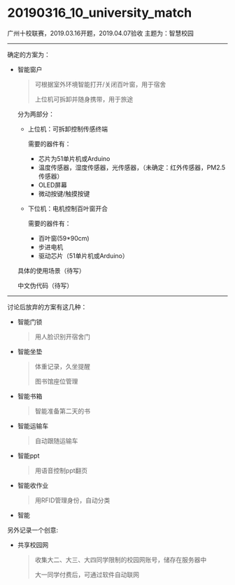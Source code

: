 # 20190316_10_university_match
广州十校联赛，2019.03.16开题，2019.04.07验收
主题为：智慧校园



---

确定的方案为：

* 智能窗户

  > 可根据室外环境智能打开/关闭百叶窗，用于宿舍
  >
  > 上位机可拆卸并随身携带，用于旅途

  分为两部分：

  * 上位机：可拆卸控制传感终端

    需要的器件有：

    * 芯片为51单片机或Arduino
    * 温度传感器，湿度传感器，光传感器，（未确定：红外传感器，PM2.5传感器）
    * OLED屏幕
    * 微动按键/触摸按键

  * 下位机：电机控制百叶窗开合

    需要的器件有：

    * 百叶窗(59*90cm)
    * 步进电机
    * 驱动芯片（51单片机或Arduino）

  具体的使用场景（待写）





  中文伪代码（待写）


---



讨论后放弃的方案有这几种：

* 智能门锁

  > 用人脸识别开宿舍门

* 智能坐垫

  > 体重记录，久坐提醒
  >
  > 图书馆座位管理
* 智能书箱

  >智能准备第二天的书
* 智能运输车

  >自动跟随运输车

* 智能ppt

  >用语音控制ppt翻页

* 智能收作业

  > 用RFID管理身份，自动分类

* 智能

另外记录一个创意: 

* 共享校园网

  > 收集大二、大三、大四同学限制的校园网账号，储存在服务器中
  >
  > 大一同学付费后，可通过软件自动联网